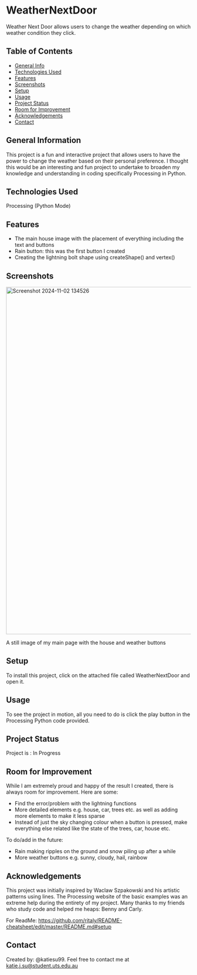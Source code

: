 # WeatherNextDoor
Weather Next Door allows users to change the weather depending on which weather condition they click. 

## Table of Contents
* [General Info](#general-information)
* [Technologies Used](#technologies-used)
* [Features](#features)
* [Screenshots](#screenshots)
* [Setup](#setup)
* [Usage](#usage)
* [Project Status](#project-status)
* [Room for Improvement](#room-for-improvement)
* [Acknowledgements](#acknowledgements)
* [Contact](#contact)


## General Information
This project is a fun and interactive project that allows users to have the power to change the weather based on their personal preference. I thought this would be an interesting and fun project to undertake to broaden my knowledge and understanding in coding specifically Processing in Python.


## Technologies Used
Processing (Python Mode)

## Features
- The main house image with the placement of everything including the text and buttons
- Rain button: this was the first button I created
- Creating the lightning bolt shape using createShape() and vertex()

## Screenshots
<img width="944" alt="Screenshot 2024-11-02 134526" src="https://github.com/user-attachments/assets/c3b036d2-a476-4ec9-8103-996cbabb723e">

A still image of my main page with the house and weather buttons

## Setup
To install this project, click on the attached file called WeatherNextDoor and open it. 

## Usage
To see the project in motion, all you need to do is click the play button in the Processing Python code provided.

## Project Status
Project is : In Progress

## Room for Improvement
While I am extremely proud and happy of the result I created, there is always room for improvement. Here are some:
- Find the error/problem with the lightning functions 
- More detailed elements e.g. house, car, trees etc. as well as adding more elements to make it less sparse
- Instead of just the sky changing colour when a button is pressed, make everything else related like the state of the trees, car, house etc.
  
To do/add in the future:
- Rain making ripples on the ground and snow piling up after a while
- More weather buttons e.g. sunny, cloudy, hail, rainbow
  
## Acknowledgements
This project was initially inspired by Waclaw Szpakowski and his artistic patterns using lines. 
The Processing website of the basic examples was an extreme help during the entirety of my project.
Many thanks to my friends who study code and helped me heaps: Benny and Carly.

For ReadMe: https://github.com/ritaly/README-cheatsheet/edit/master/README.md#setup 

## Contact
Created by: @katiesu99. 
Feel free to contact me at katie.j.su@student.uts.edu.au
